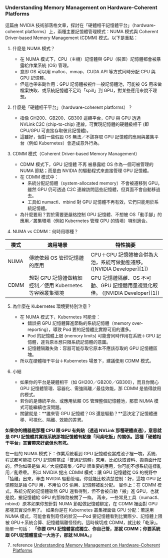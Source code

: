 ### Understanding Memory Management on Hardware-Coherent Platforms

這篇由 NVIDIA 技術部落格文章，探討在「硬體相干記憶體平台」（hardware-coherent platforms）上，兩種主要記憶體管理模式：NUMA 模式與 Coherent Driver‑based Memory Management (CDMM) 模式。以下是重點：

1. 什麼是 NUMA 模式？
   - 在 NUMA 模式下，CPU（主機）記憶體與 GPU（裝置）記憶體都會被暴露給作業系統 (OS) 管理。 
   - 意即 OS 可以用 malloc、mmap、CUDA API 等方式同時分配 CPU 與 GPU 記憶體。 
   - 但這也帶來副作用：GPU 記憶體被視作一般記憶體池，可能被 OS 用來做檔案快取、或系統記憶體不足時「spill」到 GPU，對某些應用來說不理想。

2. 什麼是「硬體相干平台」（hardware-coherent platforms）？
   - 指像 GH200、GB200、GB300 這類平台，CPU 與 GPU 透過 NVLink C2C (chip-to-chip) 連線，可實現記憶體的硬體級相干 (即 CPU/GPU 可直接存取彼此記憶體)。 
   - 這雖好，但對一些假設 OS 無法／不該存取 GPU 記憶體的應用與叢集平台（例如 Kubernetes）會造成意外行為。 

3. CDMM 模式（Coherent Driver-based Memory Management）
   - CDMM 模式下，GPU 記憶體 不再 被暴露給 OS 作為一個可被管理的 NUMA 節點；而是由 NVIDIA 的驅動程式來直接管理 GPU 記憶體。 
   - 在 CDMM 模式中：
     - 系統分配記憶體（system-allocated memory）不會被遷移到 GPU。雖然 GPU 仍可透過 C2C 連線訪問這些記憶體，但頁面不會自動移過去。 
     - 工具如 numactl、mbind 對 GPU 記憶體不再有效，它們只能用於系統記憶體。 
   - 為什麼要用？對於需要更嚴格控制 GPU 記憶體、不想被 OS「動手腳」的應用／叢集環境（例如 Kubernetes 管理 GPU 的情境）特別適合。

4. NUMA vs CDMM：何時用哪種？

| 模式   | 適用場景                                  | 特性摘要                                                     |
| ---- | ------------------------------------- | -------------------------------------------------------- |
| NUMA | 傳統依賴 OS 管理記憶體的應用                      | CPU＋GPU 記憶體被合併為大池，系統可做動態遷移。 ([NVIDIA Developer][1])      |
| CDMM | 想對 GPU 記憶體做精細控制／使用 Kubernetes 等容器叢集環境 | GPU 記憶體隔離、OS 不可動、GPU 記憶體用量視覺化較佳。 ([NVIDIA Developer][1]) |

5. 為什麼在 Kubernetes 環境要特別注意？
   - 在 NUMA 模式下，Kubernetes 可能會：
     - 錯誤把 GPU 記憶體算進節點的系統記憶體（memory over-reporting），導致 Pod 要的記憶體比實際可用的還多。 
     - Pod 的記憶體上限 (memory limits) 可能會同時作用在系統＋GPU 記憶體，違背原本想只限系統記憶體的意圖。 
     - 記憶體隔離失效：容器可能存取它原本不應該存取的 GPU 記憶體區塊。 
   - 所以在硬體相干平台＋Kubernetes 場景下，建議使用 CDMM 模式。 

6. 小結
   - 如果你的平台是硬體相干（如 GH200／GB200／GB300），而且你關心 GPU 記憶體管理、容器化、需強隔離／最佳效能，那 CDMM 是值得啟用的模式。
   - 若你的是傳統平台、或應用依賴 OS 管理整個記憶體池，那麼 NUMA 模式可能繼續也沒問題。
   - 關鍵就是：**誰來管 GPU 記憶體？OS 還是驅動？**這決定了記憶體遷移、可視化、隔離、效能的差異。


**如果你的機器是那種 CPU 跟 GPU 有夠貼（透過 NVLink 那種硬體直通），意思就是 GPU 記憶體其實跟系統那塊記憶體有點像「同桌吃飯」的關係。這種「硬體相干平台」其實帶來好處但也有坑。**

在一般的 NUMA 模式下：作業系統看到 GPU 記憶體也當成池子裡一塊，系統、程式都可能把 GPU 記憶體當成「普通記憶體」來用，比如快取資料、搬頁面什麼的。但你如果是做 AI／大規模叢集／GPU 很重要的應用，你可能不想系統這樣亂用／亂乖乖。
所以 NVIDIA 提出 CDMM 模式：讓 GPU 記憶體從 OS 的視野中「抽離」出來，專由 NVIDIA 驅動管理。你就能比較清楚控制：好，這塊 GPU 記憶體就是給 GPU 用，不用怕 OS 偷用、記憶體被亂分配。
實作上：在 CDMM 模式，系統分配的記憶體雖然 GPU 還看得到，但不會被自動「搬」進 GPU。也就是說，搬記憶體給 GPU 的那條路被關了一條。
再來，一些常見工具（numactl、mbind）原本如果你想針對 NUMA 節點做記憶體綁定，在 CDMM 裡面對 GPU 那塊其實沒作用了。
如果你是在 Kubernetes 叢集裡面做 GPU 分配：若還用 NUMA 模式，可能會看到奇怪的狀況──Pod 要記憶體看到比實際少、記憶體上限被 GPU＋系統合算、記憶體隔離怪怪的。這時候切成 CDMM，就比較「乾淨」。
簡單一句話：
**「你要 GPU 記憶體當成獨立、你自己管，那就 CDMM；你要系統跟 GPU記憶體當成一大池子，那就 NUMA。」**

7. reference
[Understanding Memory Management on Hardware-Coherent Platforms](https://developer.nvidia.com/blog/understanding-memory-management-on-hardware-coherent-platforms/)
